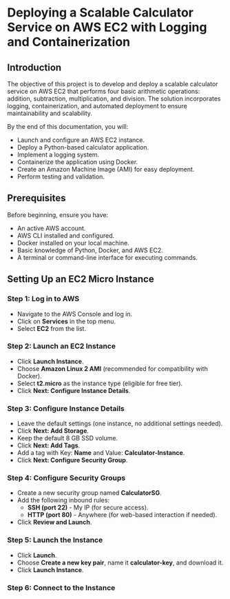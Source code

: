 # Deploying a Scalable Calculator Service on AWS EC2 with Logging and Containerization

## Introduction

The objective of this project is to develop and deploy a scalable calculator service on AWS EC2 that performs four basic arithmetic operations: addition, subtraction, multiplication, and division. The solution incorporates logging, containerization, and automated deployment to ensure maintainability and scalability.

By the end of this documentation, you will:
- Launch and configure an AWS EC2 instance.
- Deploy a Python-based calculator application.
- Implement a logging system.
- Containerize the application using Docker.
- Create an Amazon Machine Image (AMI) for easy deployment.
- Perform testing and validation.

## Prerequisites

Before beginning, ensure you have:
- An active AWS account.
- AWS CLI installed and configured.
- Docker installed on your local machine.
- Basic knowledge of Python, Docker, and AWS EC2.
- A terminal or command-line interface for executing commands.

## Setting Up an EC2 Micro Instance

### Step 1: Log in to AWS
- Navigate to the AWS Console and log in.
- Click on **Services** in the top menu.
- Select **EC2** from the list.

### Step 2: Launch an EC2 Instance
- Click **Launch Instance**.
- Choose **Amazon Linux 2 AMI** (recommended for compatibility with Docker).
- Select **t2.micro** as the instance type (eligible for free tier).
- Click **Next: Configure Instance Details**.

### Step 3: Configure Instance Details
- Leave the default settings (one instance, no additional settings needed).
- Click **Next: Add Storage**.
- Keep the default 8 GB SSD volume.
- Click **Next: Add Tags**.
- Add a tag with Key: **Name** and Value: **Calculator-Instance**.
- Click **Next: Configure Security Group**.

### Step 4: Configure Security Groups
- Create a new security group named **CalculatorSG**.
- Add the following inbound rules:
  - **SSH (port 22)** - My IP (for secure access).
  - **HTTP (port 80)** - Anywhere (for web-based interaction if needed).
- Click **Review and Launch**.

### Step 5: Launch the Instance
- Click **Launch**.
- Choose **Create a new key pair**, name it **calculator-key**, and download it.
- Click **Launch Instance**.

### Step 6: Connect to the Instance

